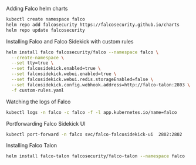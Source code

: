 Adding Falco helm charts
```sh
kubectl create namespace falco
helm repo add falcosecurity https://falcosecurity.github.io/charts
helm repo update falcosecurity
```

Installing Falco and Falco Sidekick with custom rules
```sh
helm install falco falcosecurity/falco --namespace falco \
  --create-namespace \
  --set tty=true \
  --set falcosidekick.enabled=true \
  --set falcosidekick.webui.enabled=true \
  --set falcosidekick.webui.redis.storageEnabled=false \
  --set falcosidekick.config.webhook.address=http://falco-talon:2803 \
  -f custom-rules.yaml
```

Watching the logs of Falco
```sh
kubectl logs -n falco -c falco -f -l app.kubernetes.io/name=falco
```

Portforwarding Falco Sidekick UI
```sh
kubectl port-forward -n falco svc/falco-falcosidekick-ui  2802:2802
```

Installing Falco Talon
```sh
helm install falco-talon falcosecurity/falco-talon --namespace falco
```


